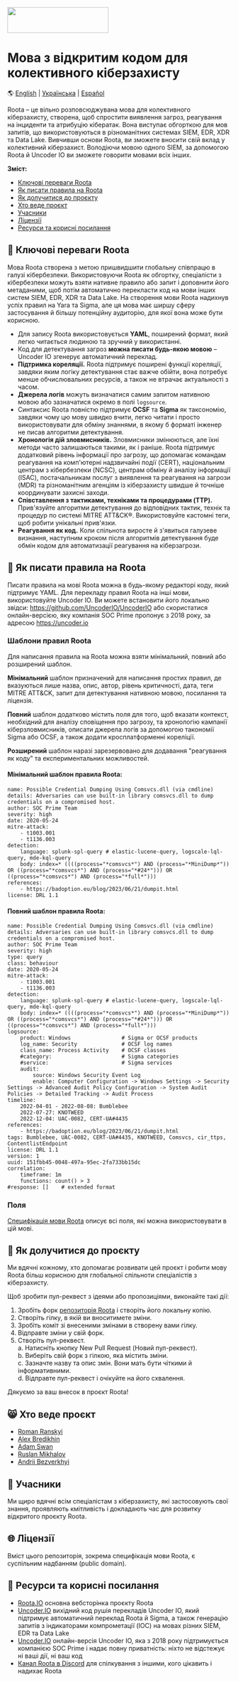 <p align="left">
  <img src="images/roota_logo_double.png" width="228" height="58">
</p>

# Мова з відкритим кодом для колективного кіберзахисту

:earth_americas: [English](README.md) | [Українська](README_Ukrainian.md) | [Español](README_Spanish.md)  

Roota – це вільно розповсюджувана мова для колективного кіберзахисту, створена, щоб спростити виявлення загроз, реагування на інциденти та атрибуцію кібератак. Вона виступає обгорткою для мов запитів, що використовуються в різноманітних системах SIEM, EDR, XDR та Data Lake. Вивчивши основи Roota, ви зможете вносити свій вклад у колективний кіберзахист. Володіючи мовою одного SIEM, за допомогою Roota й Uncoder IO ви зможете говорити мовами всіх інших.

**Зміст:**

- [Ключові переваги Roota](#smiling_face_with_three_hearts-ключові-переваги-roota)
- [Як писати правила на Roota](#mage-як-писати-правила-на-roota)
- [Як долучитися до проєкту](#cookie-як-долучитися-до-проєкту)
- [Хто веде проєкт](#smile_cat-хто-веде-проєкт)
- [Учасники](#clap-учасники)
- [Ліцензії](#globe_with_meridians-ліцензії)
- [Ресурси та корисні посилання](#book-ресурси-та-корисні-посилання)
  
## :smiling_face_with_three_hearts: Ключові переваги Roota
Мова Roota створена з метою пришвидшити глобальну співпрацю в галузі кібербезпеки. Використовуючи Roota як обгортку, спеціалісти з кібербезпеки можуть взяти нативне правило або запит і доповнити його метаданими, щоб потім автоматично перекласти код на мови інших систем SIEM, EDR, XDR та Data Lake. На створення мови Roota надихнув успіх правил на Yara та Sigma, але ця мова має ширшу сферу застосування й більшу потенційну аудиторію, для якої вона може бути корисною.

- Для запису Roota використовується **YAML**, поширений формат, який легко читається людиною та зручний у використанні.
- Код для детектування загроз **можна писати будь-якою мовою** – Uncoder IO згенерує автоматичний переклад.
- **Підтримка кореляції.** Roota підтримує поширені функції кореляції, завдяки яким логіку детектування стає важче обійти, вона потребує менше обчислювальних ресурсів, а також не втрачає актуальності з часом.
- **Джерела логів** можуть визначатися самим запитом нативною мовою або зазначатися окремо в полі `logsource`.
- Синтаксис Roota повністю підтримує **OCSF** та **Sigma** як таксономію, завдяки чому цю мову швидко вчити, легко читати і просто використовувати для обміну знаннями, в якому б форматі інженер не писав алгоритми детектування.
- **Хронологія дій зловмисників.** Зловмисники змінюються, але їхні методи часто залишаються такими, як і раніше. Roota підтримує додатковий рівень інформації про загрозу, що допомагає командам реагування на комп'ютерні надзвичайні події (CERT), національним центрам з кібербезпеки (NCSC), центрам обміну й аналізу інформації (ISAC), постачальникам послуг з виявлення та реагування на загрози (MDR) та різноманітним агенціям із кіберзахисту швидше й точніше координувати захисні заходи.
- **Співставлення з тактиками, техніками та процедурами (TTP).** Прив'язуйте алгоритми детектування до відповідних тактик, технік та процедур по системі MITRE ATT&CK®. Використовуйте кастомні теги, щоб робити унікальні прив'язки.
- **Реагування як код.** Коли спільнота виросте й з'явиться галузеве визнання, наступним кроком після алгоритмів детектування буде обмін кодом для автоматизації реагування на кіберзагрози.
  
## :mage: Як писати правила на Roota
Писати правила на мові Roota можна в будь-якому редакторі коду, який підтримує YAML. 
Для перекладу правил Roota на інші мови, використовуйте Uncoder IO. Ви можете встановити його локально звідси: https://github.com/UncoderIO/UncoderIO або скористатися онлайн-версією, яку компанія SOC Prime пропонує з 2018 року, за адресою https://uncoder.io

### Шаблони правил Roota
Для написання правила на Roota можна взяти мінімальний, повний або розширений шаблон.

**Мінімальний** шаблон призначений для написання простих правил, де вказуються лише назва, опис, автор, рівень критичності, дата, теги MITRE ATT&CK, запит для детектування нативною мовою, посилання та ліцензія.

**Повний** шаблон додатково містить поля для того, щоб вказати контекст, необхідний для аналізу сповіщення про загрозу, та хронологію кампанії кіберзловмисників, описати джерела логів за допомогою такономії Sigma або OCSF, а також додати кросплатформенні кореліції.

**Розширений** шаблон наразі зарезервовано для додавання "реагування як коду" та експериментальних можливостей.

#### Мінімальний шаблон правила Roota:
```
name: Possible Credential Dumping Using Comsvcs.dll (via cmdline)
details: Adversaries can use built-in library comsvcs.dll to dump credentials on a compromised host.
author: SOC Prime Team
severity: high
date: 2020-05-24
mitre-attack:
    - t1003.001
    - t1136.003
detection:
    language: splunk-spl-query # elastic-lucene-query, logscale-lql-query, mde-kql-query
    body: index=* ((((process="*comsvcs*") AND (process="*MiniDump*")) OR ((process="*comsvcs*") AND (process="*#24*"))) OR ((process="*comsvcs*") AND (process="*full*")))
references: 
    - https://badoption.eu/blog/2023/06/21/dumpit.html
license: DRL 1.1
```

#### Повний шаблон правила Roota:
```
name: Possible Credential Dumping Using Comsvcs.dll (via cmdline)
details: Adversaries can use built-in library comsvcs.dll to dump credentials on a compromised host.
author: SOC Prime Team
severity: high
type: query 
class: behaviour
date: 2020-05-24
mitre-attack:
    - t1003.001
    - t1136.003
detection:
    language: splunk-spl-query # elastic-lucene-query, logscale-lql-query, mde-kql-query
    body: index=* ((((process="*comsvcs*") AND (process="*MiniDump*")) OR ((process="*comsvcs*") AND (process="*#24*"))) OR ((process="*comsvcs*") AND (process="*full*")))
logsource:
    product: Windows                # Sigma or OCSF products
    log_name: Security              # OCSF log names
    class_name: Process Activity    # OCSF classes
    #category:                      # Sigma categories
    #service:                       # Sigma services
    audit:
        source: Windows Security Event Log 
        enable: Computer Configuration -> Windows Settings -> Security Settings -> Advanced Audit Policy Configuration -> System Audit Policies -> Detailed Tracking -> Audit Process
timeline:
    2022-04-01 - 2022-08-08: Bumblebee
    2022-07-27: KNOTWEED
    2022-12-04: UAC-0082, CERT-UA#4435
references: 
    - https://badoption.eu/blog/2023/06/21/dumpit.html
tags: Bumblebee, UAC-0082, CERT-UA#4435, KNOTWEED, Comsvcs, cir_ttps, ContentlistEndpoint
license: DRL 1.1
version: 1
uuid: 151fbb45-0048-497a-95ec-2fa733bb15dc
correlation: 
    timeframe: 1m
    functions: count() > 3
#response: []    # extended format
```

### Поля
[Специфікація мови Roota](https://github.com/UncoderIO/Roota/blob/main/Roota_Specification.md) описує всі поля, які можна використовувати в цій мові.

## :cookie: Як долучитися до проєкту
Ми вдячні кожному, хто допомагає розвивати цей проєкт і робити мову Roota більш корисною для глобальної спільноти спеціалістів з кіберзахисту.

Щоб зробити пул-реквест з ідеями або пропозиціями, виконайте такі дії:

1. Зробіть форк [репозиторія Roota](https://github.com/UncoderIO/Roota/tree/main) і створіть його локальну копію.
2. Створіть гілку, в якій ви вноситимете зміни.
3. Зробіть коміт зі внесеними змінами в створену вами гілку.
4. Відправте зміни у свій форк.
5. Створіть пул-реквест.  
    a. Натисніть кнопку New Pull Request (Новий пул-реквест).  
    b. Виберіть свій форк з гілкою, яка містить зміни.  
    c. Зазначте назву та опис змін. Вони мать бути чіткими й інформативними.  
    d. Відправте пул-реквест і очікуйте на його схвалення.  

Дякуємо за ваш внесок в проєкт Roota!

## :smile_cat: Хто веде проєкт
- [Roman Ranskyi](https://www.linkedin.com/in/roman-966b91b5/)
- [Alex Bredikhin](https://www.linkedin.com/in/bredikhin/)
- [Adam Swan](https://github.com/acalarch/)
- [Ruslan Mikhalov](https://www.linkedin.com/in/rmikhalov/)
- [Andrii Bezverkhyi](https://www.linkedin.com/in/andriimb/)

## :clap: Учасники
Ми щиро вдячні всім спеціалістам з кіберзахисту, які застосовують свої знання, проявляють кмітливість і докладають час для розвитку відкритого проєкту Roota.

## :globe_with_meridians: Ліцензії
Вміст цього репозиторія, зокрема специфікація мови Roota, є суспільним надбанням (public domain).

## :book: Ресурси та корисні посилання
- [Roota.IO](https://roota.io/) основна вебсторінка проєкту Roota
- [Uncoder.IO](https://github.com/UncoderIO/UncoderIO/) вихідний код рушія перекладів Uncoder IO, який підтримує автоматичний переклад Roota й Sigma, а також генерацію запитів з індикаторами компрометації (IOC) на мовах різних SIEM, EDR та Data Lake
- [Uncoder.IO](https://uncoder.io/) онлайн-версія Uncoder IO, яка з 2018 року підтримується компанією SOC Prime і надає повну приватність: ніхто не відстежує ні ваші дії, ні ваш код
- [Канал Roota в Discord](https://tdm.socprime.com/zeptolink/5IAokHui2iWUHaB8/) для спілкування з іншими, кого цікавить і надихає Roota
